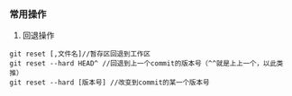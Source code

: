 ### 常用操作

1. 回退操作

```
git reset [,文件名]//暂存区回退到工作区
git reset --hard HEAD^ //回退到上一个commit的版本号（^^就是上上一个，以此类推）
git reset --hard [版本号] //改变到commit的某一个版本号

```

